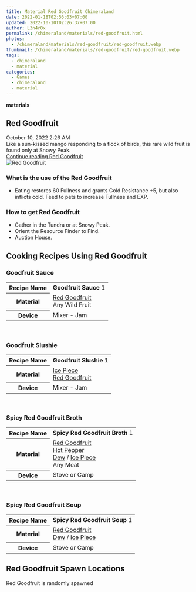 ```yaml
---
title: Material Red Goodfruit Chimeraland
date: 2022-01-18T02:56:03+07:00
updated: 2022-10-10T02:26:37+07:00
author: L3n4r0x
permalink: /chimeraland/materials/red-goodfruit.html
photos:
  - /chimeraland/materials/red-goodfruit/red-goodfruit.webp
thumbnail: /chimeraland/materials/red-goodfruit/red-goodfruit.webp
tags:
  - chimeraland
  - material
categories:
  - Games
  - chimeraland
  - material
---
```


<section id="bootstrap-wrapper">
  <link
    rel="stylesheet"
    href="https://rawcdn.githack.com/dimaslanjaka/Web-Manajemen/0c3b5aa1813bd4abcd2c11bf3e37928b15c28664/css/bootstrap-5-3-0-alpha3-wrapper.css"
  />
  <div
    class="row g-0 border rounded overflow-hidden flex-md-row mb-4 shadow-sm position-relative bg-light text-dark"
  >
    <div class="col p-4 d-flex flex-column position-static">
      <strong class="d-inline-block mb-2 text-success">materials</strong>
      <h2 class="mb-0">Red Goodfruit</h2>
      <div class="mb-1 text-muted">October 10, 2022 2:26 AM</div>
      <div class="mb-2 border p-1">
        Like a sun-kissed mango responding to a flock of birds, this rare wild
        fruit is found only at Snowy Peak.
      </div>
      <a
        href="/chimeraland/materials/red-goodfruit.html"
        class="stretched-link d-none"
        >Continue reading Red Goodfruit</a
      >
    </div>
    <div class="col-auto d-none d-lg-block">
      <img
        src="/chimeraland/materials/red-goodfruit/red-goodfruit.webp"
        alt="Red Goodfruit"
      />
    </div>
  </div>
  <div class="row bg-light text-dark">
    <div class="col-lg-6 col-12 mb-2">
      <div class="card">
        <div class="card-body">
          <h3 class="card-title">What is the use of the Red Goodfruit</h3>
          <div class="card-text">
            <ul>
              <li>
                Eating restores 60 Fullness and grants Cold Resistance +5, but
                also inflicts cold. Feed to pets to increase Fullness and EXP.
              </li>
            </ul>
          </div>
        </div>
      </div>
    </div>
    <div class="col-lg-6 col-12 mb-2">
      <div class="card">
        <div class="card-body">
          <h3 class="card-title">How to get Red Goodfruit</h3>
          <div class="card-text">
            <ul>
              <li>Gather in the Tundra or at Snowy Peak.</li>
              <li>Orient the Resource Finder to Find.</li>
              <li>Auction House.</li>
            </ul>
          </div>
        </div>
      </div>
    </div>
    <div class="col-12 mb-2">
      <h2 id="cookable">Cooking Recipes Using Red Goodfruit</h2>
      <div id="recipe-goodfruit-sauce">
        <h3 id="item-goodfruit-sauce">Goodfruit Sauce</h3>
        <div class="mb-2">
          <table class="table">
            <tr>
              <th>Recipe Name</th>
              <td><b>Goodfruit Sauce</b> 1</td>
            </tr>
            <tr>
              <th>Material</th>
              <td>
                <a
                  class="text-decoration-none"
                  href="/chimeraland/materials/red-goodfruit.html"
                  >Red Goodfruit</a
                ><br />Any Wild Fruit
              </td>
            </tr>
            <tr>
              <th>Device</th>
              <td>Mixer - Jam</td>
            </tr>
          </table>
        </div>
      </div>
      <br />
      <div id="recipe-goodfruit-slushie">
        <h3 id="item-goodfruit-slushie">Goodfruit Slushie</h3>
        <div class="mb-2">
          <table class="table">
            <tr>
              <th>Recipe Name</th>
              <td><b>Goodfruit Slushie</b> 1</td>
            </tr>
            <tr>
              <th>Material</th>
              <td>
                <a
                  class="text-decoration-none"
                  href="/chimeraland/materials/ice-piece.html"
                  >Ice Piece</a
                ><br /><a
                  class="text-decoration-none"
                  href="/chimeraland/materials/red-goodfruit.html"
                  >Red Goodfruit</a
                >
              </td>
            </tr>
            <tr>
              <th>Device</th>
              <td>Mixer - Jam</td>
            </tr>
          </table>
        </div>
      </div>
      <br />
      <div id="recipe-spicy-red-goodfruit-broth">
        <h3 id="item-spicy-red-goodfruit-broth">Spicy Red Goodfruit Broth</h3>
        <div class="mb-2">
          <table class="table">
            <tr>
              <th>Recipe Name</th>
              <td><b>Spicy Red Goodfruit Broth</b> 1</td>
            </tr>
            <tr>
              <th>Material</th>
              <td>
                <a
                  class="text-decoration-none"
                  href="/chimeraland/materials/red-goodfruit.html"
                  >Red Goodfruit</a
                ><br /><a
                  class="text-decoration-none"
                  href="/chimeraland/materials/hot-pepper.html"
                  >Hot Pepper</a
                ><br /><a
                  class="text-decoration-none"
                  href="/chimeraland/materials/dew.html"
                  >Dew</a
                ><span> / </span
                ><a
                  class="text-decoration-none"
                  href="/chimeraland/materials/ice-piece.html"
                  >Ice Piece</a
                ><br />Any Meat
              </td>
            </tr>
            <tr>
              <th>Device</th>
              <td>Stove or Camp</td>
            </tr>
          </table>
        </div>
      </div>
      <br />
      <div id="recipe-spicy-red-goodfruit-soup">
        <h3 id="item-spicy-red-goodfruit-soup">Spicy Red Goodfruit Soup</h3>
        <div class="mb-2">
          <table class="table">
            <tr>
              <th>Recipe Name</th>
              <td><b>Spicy Red Goodfruit Soup</b> 1</td>
            </tr>
            <tr>
              <th>Material</th>
              <td>
                <a
                  class="text-decoration-none"
                  href="/chimeraland/materials/red-goodfruit.html"
                  >Red Goodfruit</a
                ><br /><a
                  class="text-decoration-none"
                  href="/chimeraland/materials/dew.html"
                  >Dew</a
                ><span> / </span
                ><a
                  class="text-decoration-none"
                  href="/chimeraland/materials/ice-piece.html"
                  >Ice Piece</a
                >
              </td>
            </tr>
            <tr>
              <th>Device</th>
              <td>Stove or Camp</td>
            </tr>
          </table>
        </div>
      </div>
    </div>
    <div class="col-12 mb-2">
      <h2>Red Goodfruit Spawn Locations</h2>
      <p>Red Goodfruit is randomly spawned</p>
    </div>
  </div>
</section>